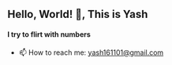 ## Hello, World! 👋, This is Yash
#### I try to flirt with numbers

- 📫 How to reach me: yash161101@gmail.com
